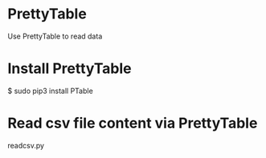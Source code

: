# PrettyTable
Use PrettyTable to read data 

# Install PrettyTable
$ sudo pip3 install PTable

# Read csv file content via PrettyTable
readcsv.py
